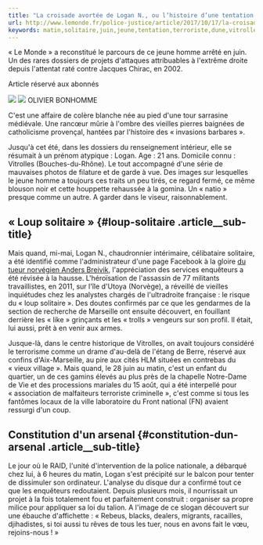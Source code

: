 ```yaml
---
title: "La croisade avortée de Logan N., ou l’histoire d’une tentation terroriste d’ultradroite"
url: http://www.lemonde.fr/police-justice/article/2017/10/17/la-croisade-avortee-de-logan-n-militant-de-l-ultra-droite_5202098_1653578.html
keywords: matin,solitaire,juin,jeune,tentation,terroriste,dune,vitrolles,logan,vieilles,réservé,lhistoire,avortée,loup,dultradroite,croisade
---
```

« Le Monde » a reconstitué le parcours de ce jeune homme arrêté en juin. Un des rares dossiers de projets d'attaques attribuables à l'extrême droite depuis l'attentat raté contre Jacques Chirac, en 2002.

Article réservé aux abonnés

![](https://img.lemde.fr/2017/10/17/0/0/3543/3071/688/0/60/0/93e5977_16980-u3e5k7.wb0qf47vi.jpg) ![](https://img.lemde.fr/2017/10/17/0/0/3543/3071/688/0/60/0/93e5977_16980-u3e5k7.wb0qf47vi.jpg) OLIVIER BONHOMME

C'est une affaire de colère blanche née au pied d'une tour sarrasine médiévale. Une rancœur mûrie à l'ombre des vieilles pierres baignées de catholicisme provençal, hantées par l'histoire des « invasions barbares ».

Jusqu'à cet été, dans les dossiers du renseignement intérieur, elle se résumait à un prénom atypique : Logan. Age : 21 ans. Domicile connu : Vitrolles (Bouches-du-Rhône). Le tout accompagné d'une série de mauvaises photos de filature et de garde à vue. Des images sur lesquelles le jeune homme a toujours ces traits un peu tirés, ce regard fermé, ce même blouson noir et cette houppette rehaussée à la gomina. Un « natio » presque comme un autre. A garder dans le viseur, raisonnablement.

« Loup solitaire » {#loup-solitaire .article__sub-title}
------------------

Mais quand, mi-mai, Logan N., chaudronnier intérimaire, célibataire solitaire, a été identifié comme l'administrateur d'une page Facebook à la gloire [du tueur norvégien Anders Breivik](http://www.lemonde.fr/europe/article/2012/04/16/anders-breivik-tueur-sous-influences_1684653_3214.html), l'appréciation des services enquêteurs a été révisée à la hausse. L'héroïsation de l'assassin de 77 militants travaillistes, en 2011, sur l'île d'Utoya (Norvège), a réveillé de vieilles inquiétudes chez les analystes chargés de l'ultradroite française : le risque du « loup solitaire ». Des doutes confirmés par ce que les gendarmes de la section de recherche de Marseille ont ensuite découvert, en fouillant derrière les « like » grinçants et les « trolls » vengeurs sur son profil. Il était, lui aussi, prêt à en venir aux armes.

Jusque-là, dans le centre historique de Vitrolles, on avait toujours considéré le terrorisme comme un drame d'au-delà de l'étang de Berre, réservé aux confins d'Aix-Marseille, au pire aux cités HLM situées en contrebas du « vieux village ». Mais quand, le 28 juin au matin, c'est un enfant du quartier, un de ces gamins élevés au plus près de la chapelle Notre-Dame de Vie et des processions mariales du 15 août, qui a été interpellé pour « association de malfaiteurs terroriste criminelle », c'est comme si tous les fantômes locaux de la ville laboratoire du Front national (FN) avaient ressurgi d'un coup.

Constitution d'un arsenal {#constitution-dun-arsenal .article__sub-title}
-------------------------

Le jour où le RAID, l'unité d'intervention de la police nationale, a débarqué chez lui, à 6 heures du matin, Logan s'est précipité sur le balcon pour tenter de dissimuler son ordinateur. L'analyse du disque dur a confirmé tout ce que les enquêteurs redoutaient. Depuis plusieurs mois, il nourrissait un projet à la fois totalement fou et parfaitement construit : organiser sa propre milice pour appliquer sa loi du talion. A l'image de ce slogan découvert sur une ébauche d'affichette : « Rebeus, blacks, dealers, migrants, racailles, djihadistes, si toi aussi tu rêves de tous les tuer, nous en avons fait le vœu, rejoins-nous ! »
